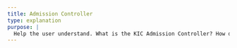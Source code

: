 ```yaml
---
title: Admission Controller
type: explanation
purpose: |
  Help the user understand. What is the KIC Admission Controller? How do I enable it? What does it validate?
---
```

